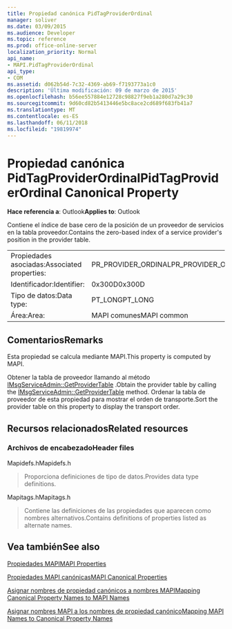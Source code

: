 ```yaml
---
title: Propiedad canónica PidTagProviderOrdinal
manager: soliver
ms.date: 03/09/2015
ms.audience: Developer
ms.topic: reference
ms.prod: office-online-server
localization_priority: Normal
api_name:
- MAPI.PidTagProviderOrdinal
api_type:
- COM
ms.assetid: d062b54d-7c32-4369-ab69-f7193773a1c0
description: 'Última modificación: 09 de marzo de 2015'
ms.openlocfilehash: b56ee557884e12728c98827f9eb1a280d7a29c30
ms.sourcegitcommit: 9d60cd82b5413446e5bc8ace2cd689f683fb41a7
ms.translationtype: MT
ms.contentlocale: es-ES
ms.lasthandoff: 06/11/2018
ms.locfileid: "19819974"
---
```

# <a name="pidtagproviderordinal-canonical-property"></a><span data-ttu-id="9189a-103">Propiedad canónica PidTagProviderOrdinal</span><span class="sxs-lookup"><span data-stu-id="9189a-103">PidTagProviderOrdinal Canonical Property</span></span>

  
  
<span data-ttu-id="9189a-104">**Hace referencia a**: Outlook</span><span class="sxs-lookup"><span data-stu-id="9189a-104">**Applies to**: Outlook</span></span> 
  
<span data-ttu-id="9189a-105">Contiene el índice de base cero de la posición de un proveedor de servicios en la tabla proveedor.</span><span class="sxs-lookup"><span data-stu-id="9189a-105">Contains the zero-based index of a service provider's position in the provider table.</span></span>
  
|||
|:-----|:-----|
|<span data-ttu-id="9189a-106">Propiedades asociadas:</span><span class="sxs-lookup"><span data-stu-id="9189a-106">Associated properties:</span></span>  <br/> |<span data-ttu-id="9189a-107">PR_PROVIDER_ORDINAL</span><span class="sxs-lookup"><span data-stu-id="9189a-107">PR_PROVIDER_ORDINAL</span></span>  <br/> |
|<span data-ttu-id="9189a-108">Identificador:</span><span class="sxs-lookup"><span data-stu-id="9189a-108">Identifier:</span></span>  <br/> |<span data-ttu-id="9189a-109">0x300D</span><span class="sxs-lookup"><span data-stu-id="9189a-109">0x300D</span></span>  <br/> |
|<span data-ttu-id="9189a-110">Tipo de datos:</span><span class="sxs-lookup"><span data-stu-id="9189a-110">Data type:</span></span>  <br/> |<span data-ttu-id="9189a-111">PT_LONG</span><span class="sxs-lookup"><span data-stu-id="9189a-111">PT_LONG</span></span>  <br/> |
|<span data-ttu-id="9189a-112">Área:</span><span class="sxs-lookup"><span data-stu-id="9189a-112">Area:</span></span>  <br/> |<span data-ttu-id="9189a-113">MAPI comunes</span><span class="sxs-lookup"><span data-stu-id="9189a-113">MAPI common</span></span>  <br/> |
   
## <a name="remarks"></a><span data-ttu-id="9189a-114">Comentarios</span><span class="sxs-lookup"><span data-stu-id="9189a-114">Remarks</span></span>

<span data-ttu-id="9189a-115">Esta propiedad se calcula mediante MAPI.</span><span class="sxs-lookup"><span data-stu-id="9189a-115">This property is computed by MAPI.</span></span>
  
<span data-ttu-id="9189a-116">Obtener la tabla de proveedor llamando al método [IMsgServiceAdmin::GetProviderTable](imsgserviceadmin-getprovidertable.md) .</span><span class="sxs-lookup"><span data-stu-id="9189a-116">Obtain the provider table by calling the [IMsgServiceAdmin::GetProviderTable](imsgserviceadmin-getprovidertable.md) method.</span></span> <span data-ttu-id="9189a-117">Ordenar la tabla de proveedor de esta propiedad para mostrar el orden de transporte.</span><span class="sxs-lookup"><span data-stu-id="9189a-117">Sort the provider table on this property to display the transport order.</span></span> 
  
## <a name="related-resources"></a><span data-ttu-id="9189a-118">Recursos relacionados</span><span class="sxs-lookup"><span data-stu-id="9189a-118">Related resources</span></span>

### <a name="header-files"></a><span data-ttu-id="9189a-119">Archivos de encabezado</span><span class="sxs-lookup"><span data-stu-id="9189a-119">Header files</span></span>

<span data-ttu-id="9189a-120">Mapidefs.h</span><span class="sxs-lookup"><span data-stu-id="9189a-120">Mapidefs.h</span></span>
  
> <span data-ttu-id="9189a-121">Proporciona definiciones de tipo de datos.</span><span class="sxs-lookup"><span data-stu-id="9189a-121">Provides data type definitions.</span></span>
    
<span data-ttu-id="9189a-122">Mapitags.h</span><span class="sxs-lookup"><span data-stu-id="9189a-122">Mapitags.h</span></span>
  
> <span data-ttu-id="9189a-123">Contiene las definiciones de las propiedades que aparecen como nombres alternativos.</span><span class="sxs-lookup"><span data-stu-id="9189a-123">Contains definitions of properties listed as alternate names.</span></span>
    
## <a name="see-also"></a><span data-ttu-id="9189a-124">Vea también</span><span class="sxs-lookup"><span data-stu-id="9189a-124">See also</span></span>



[<span data-ttu-id="9189a-125">Propiedades MAPI</span><span class="sxs-lookup"><span data-stu-id="9189a-125">MAPI Properties</span></span>](mapi-properties.md)
  
[<span data-ttu-id="9189a-126">Propiedades MAPI canónicas</span><span class="sxs-lookup"><span data-stu-id="9189a-126">MAPI Canonical Properties</span></span>](mapi-canonical-properties.md)
  
[<span data-ttu-id="9189a-127">Asignar nombres de propiedad canónicos a nombres MAPI</span><span class="sxs-lookup"><span data-stu-id="9189a-127">Mapping Canonical Property Names to MAPI Names</span></span>](mapping-canonical-property-names-to-mapi-names.md)
  
[<span data-ttu-id="9189a-128">Asignar nombres MAPI a los nombres de propiedad canónico</span><span class="sxs-lookup"><span data-stu-id="9189a-128">Mapping MAPI Names to Canonical Property Names</span></span>](mapping-mapi-names-to-canonical-property-names.md)

